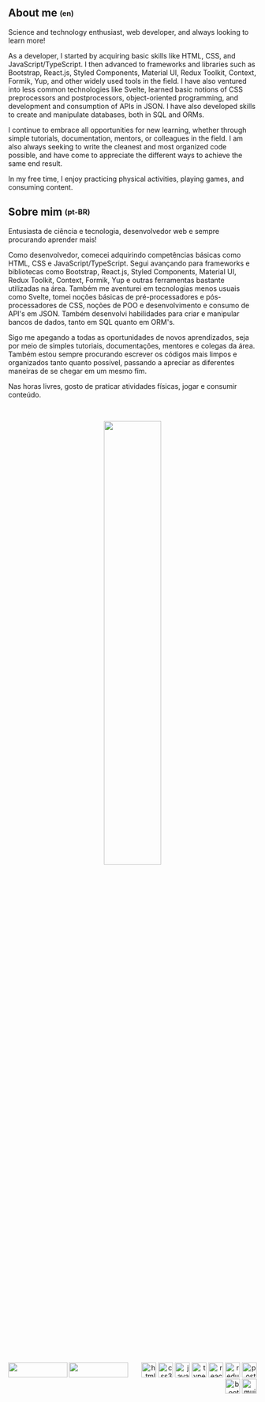 ## About me <sub><sup>(en)</sup></sub>

Science and technology enthusiast, web developer, and always looking to learn more!

As a developer, I started by acquiring basic skills like HTML, CSS, and JavaScript/TypeScript. I then advanced to frameworks and libraries such as Bootstrap, React.js, Styled Components, Material UI, Redux Toolkit, Context, Formik, Yup, and other widely used tools in the field. I have also ventured into less common technologies like Svelte, learned basic notions of CSS preprocessors and postprocessors, object-oriented programming, and development and consumption of APIs in JSON. I have also developed skills to create and manipulate databases, both in SQL and ORMs.

I continue to embrace all opportunities for new learning, whether through simple tutorials, documentation, mentors, or colleagues in the field. I am also always seeking to write the cleanest and most organized code possible, and have come to appreciate the different ways to achieve the same end result.

In my free time, I enjoy practicing physical activities, playing games, and consuming content.
## Sobre mim <sub><sup>(pt-BR)</sup></sub>

Entusiasta de ciência e tecnologia, desenvolvedor web e sempre procurando aprender mais!

Como desenvolvedor, comecei adquirindo competências básicas como HTML, CSS e JavaScript/TypeScript. Segui avançando para frameworks e bibliotecas como Bootstrap, React.js, Styled Components, Material UI, Redux Toolkit, Context, Formik, Yup e outras ferramentas bastante utilizadas na área. Também me aventurei em tecnologias menos usuais como Svelte, tomei noções básicas de pré-processadores e pós-processadores de CSS, noções de POO e desenvolvimento e consumo de API's em JSON. Também desenvolvi habilidades para criar e manipular bancos de dados, tanto em SQL quanto em ORM's.

Sigo me apegando a todas as oportunidades de novos aprendizados, seja por meio de simples tutoriais, documentações, mentores e colegas da área. Também estou sempre procurando escrever os códigos mais limpos e organizados tanto quanto possível, passando a apreciar as diferentes maneiras de se chegar em um mesmo fim.

Nas horas livres, gosto de praticar atividades físicas, jogar e consumir conteúdo.

 

<div align="center">
    <a href="https://github.com/mmcamargo">
    <img margin='0' width="48%" src="https://github-readme-stats.vercel.app/api?username=mmcamargo&show_icons=true&theme=dracula"/>
</div>
	
<br>
	
<div align="right" style="display: inline_block;"><br>
	<a href="https://www.linkedin.com/in/mmcamargo" target="_blank">
		<img src="https://img.shields.io/badge/LinkedIn-0077B5?style=for-the-badge&logo=linkedin&logoColor=white" align="left" height="30" width="120" />
	</a>
	<a href="https://www.instagram.com/mmcamargo.js" target="_blank">
		<img src="https://img.shields.io/badge/Instagram-E4405F?style=for-the-badge&logo=instagram&logoColor=white" align="left" height="30" width="120" />
	</a>
    <img alt="html5-icon" height="30" width="30" src="https://cdn.jsdelivr.net/gh/devicons/devicon/icons/html5/html5-original.svg" />
    <img alt="css3-icon" height="30" width="30" src="https://cdn.jsdelivr.net/gh/devicons/devicon/icons/css3/css3-original.svg" />
    <img alt="javascript-icon" height="30" width="30" src="https://cdn.jsdelivr.net/gh/devicons/devicon/icons/javascript/javascript-original.svg" />
    <img alt="typescript-icon" height="30" width="30" src="https://cdn.jsdelivr.net/gh/devicons/devicon/icons/typescript/typescript-original.svg" />
    <img alt="react-icon" height="30" width="30" src="https://cdn.jsdelivr.net/gh/devicons/devicon/icons/react/react-original.svg" />
    <img alt="redux-icon" height="30" width="30" src="https://cdn.jsdelivr.net/gh/devicons/devicon/icons/redux/redux-original.svg" />
    <img alt="postgresql-icon" height="30" width="30" src="https://cdn.jsdelivr.net/gh/devicons/devicon/icons/postgresql/postgresql-original.svg" />
    <img alt="bootstrap-icon" height="30" width="30" src="https://cdn.jsdelivr.net/gh/devicons/devicon/icons/bootstrap/bootstrap-original.svg" />
    <img alt="mui-icon" height="30" width="30" src="https://cdn.jsdelivr.net/gh/devicons/devicon/icons/materialui/materialui-original.svg" />
</div>
